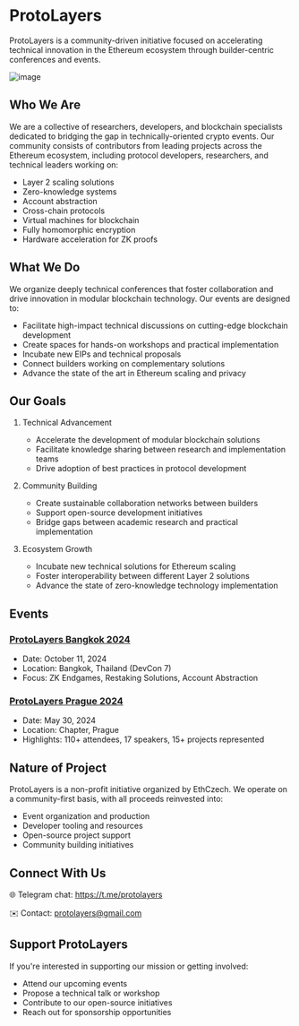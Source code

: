 # ProtoLayers

ProtoLayers is a community-driven initiative focused on accelerating technical innovation in the Ethereum ecosystem through builder-centric conferences and events.

![image](https://github.com/user-attachments/assets/7442ea9d-cac4-4f4b-8eec-055d6179b714)


## Who We Are

We are a collective of researchers, developers, and blockchain specialists dedicated to bridging the gap in technically-oriented crypto events. Our community consists of contributors from leading projects across the Ethereum ecosystem, including protocol developers, researchers, and technical leaders working on:

- Layer 2 scaling solutions
- Zero-knowledge systems
- Account abstraction
- Cross-chain protocols
- Virtual machines for blockchain
- Fully homomorphic encryption
- Hardware acceleration for ZK proofs

## What We Do

We organize deeply technical conferences that foster collaboration and drive innovation in modular blockchain technology. Our events are designed to:

- Facilitate high-impact technical discussions on cutting-edge blockchain development
- Create spaces for hands-on workshops and practical implementation
- Incubate new EIPs and technical proposals
- Connect builders working on complementary solutions
- Advance the state of the art in Ethereum scaling and privacy

## Our Goals

1. Technical Advancement
   - Accelerate the development of modular blockchain solutions
   - Facilitate knowledge sharing between research and implementation teams
   - Drive adoption of best practices in protocol development

2. Community Building
   - Create sustainable collaboration networks between builders
   - Support open-source development initiatives
   - Bridge gaps between academic research and practical implementation

3. Ecosystem Growth
   - Incubate new technical solutions for Ethereum scaling
   - Foster interoperability between different Layer 2 solutions
   - Advance the state of zero-knowledge technology implementation

## Events

### [ProtoLayers Bangkok 2024](https://protolayers.dev/)
- Date: October 11, 2024
- Location: Bangkok, Thailand (DevCon 7)
- Focus: ZK Endgames, Restaking Solutions, Account Abstraction

### [ProtoLayers Prague 2024 ](https://prague.protolayers.dev/)
- Date: May 30, 2024
- Location: Chapter, Prague
- Highlights: 110+ attendees, 17 speakers, 15+ projects represented

## Nature of Project

ProtoLayers is a non-profit initiative organized by EthCzech. We operate on a community-first basis, with all proceeds reinvested into:
- Event organization and production
- Developer tooling and resources
- Open-source project support
- Community building initiatives

## Connect With Us

🌐 Telegram chat: https://t.me/protolayers

✉️ Contact: protolayers@gmail.com

## Support ProtoLayers

If you're interested in supporting our mission or getting involved:

- Attend our upcoming events
- Propose a technical talk or workshop
- Contribute to our open-source initiatives
- Reach out for sponsorship opportunities
